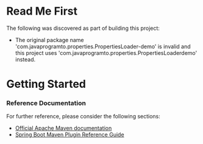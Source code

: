 # Read Me First
The following was discovered as part of building this project:

* The original package name 'com.javaprogramto.properties.PropertiesLoader-demo' is invalid and this project uses 'com.javaprogramto.properties.PropertiesLoaderdemo' instead.

# Getting Started

### Reference Documentation
For further reference, please consider the following sections:

* [Official Apache Maven documentation](https://maven.apache.org/guides/index.html)
* [Spring Boot Maven Plugin Reference Guide](https://docs.spring.io/spring-boot/docs/2.2.6.RELEASE/maven-plugin/)

